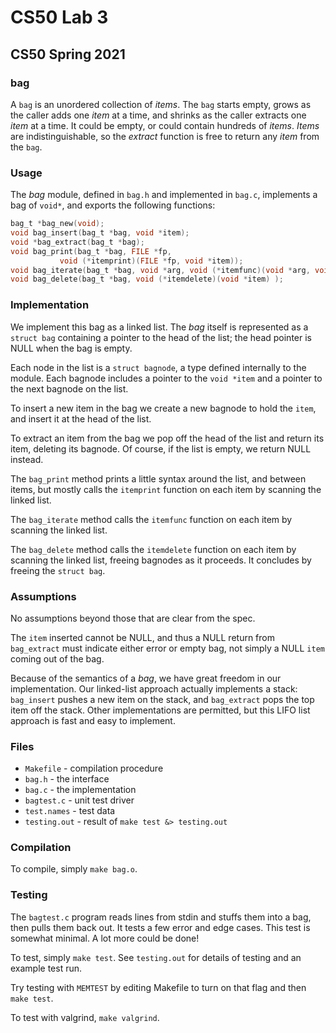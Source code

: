 # CS50 Lab 3
## CS50 Spring 2021

### bag

A `bag` is an unordered collection of _items_.
The `bag` starts empty, grows as the caller adds one _item_ at a time, and shrinks as the caller extracts one _item_ at a time.
It could be empty, or could contain hundreds of _items_.
_Items_ are indistinguishable, so the _extract_ function is free to return any _item_ from the `bag`.

### Usage

The *bag* module, defined in `bag.h` and implemented in `bag.c`, implements a bag of `void*`, and exports the following functions:

```c
bag_t *bag_new(void);
void bag_insert(bag_t *bag, void *item);
void *bag_extract(bag_t *bag);
void bag_print(bag_t *bag, FILE *fp, 
	       void (*itemprint)(FILE *fp, void *item));
void bag_iterate(bag_t *bag, void *arg, void (*itemfunc)(void *arg, void *item) );
void bag_delete(bag_t *bag, void (*itemdelete)(void *item) );
```

### Implementation

We implement this bag as a linked list.
The *bag* itself is represented as a `struct bag` containing a pointer to the head of the list; the head pointer is NULL when the bag is empty.

Each node in the list is a `struct bagnode`, a type defined internally to the module.
Each bagnode includes a pointer to the `void *item` and a pointer to the next bagnode on the list.

To insert a new item in the bag we create a new bagnode to hold the `item`, and insert it at the head of the list.

To extract an item from the bag we pop off the head of the list and return its item, deleting its bagnode.
Of course, if the list is empty, we return NULL instead.

The `bag_print` method prints a little syntax around the list, and between items, but mostly calls the `itemprint` function on each item by scanning the linked list.

The `bag_iterate` method calls the `itemfunc` function on each item by scanning the linked list.

The `bag_delete` method calls the `itemdelete` function on each item by scanning the linked list, freeing bagnodes as it proceeds.
It concludes by freeing the `struct bag`.

### Assumptions

No assumptions beyond those that are clear from the spec.

The `item` inserted cannot be NULL, and thus a NULL return from `bag_extract` must indicate either error or empty bag, not simply a NULL `item` coming out of the bag.

Because of the semantics of a *bag*, we have great freedom in our implementation.
Our linked-list approach actually implements a stack: `bag_insert` pushes a new item on the stack, and `bag_extract` pops the top item off the stack.
Other implementations are permitted, but this LIFO list approach is fast and easy to implement.

### Files

* `Makefile` - compilation procedure
* `bag.h` - the interface
* `bag.c` - the implementation
* `bagtest.c` - unit test driver
* `test.names` - test data
* `testing.out` - result of `make test &> testing.out`

### Compilation

To compile, simply `make bag.o`.

### Testing

The `bagtest.c` program reads lines from stdin and stuffs them into a bag, then pulls them back out.
It tests a few error and edge cases.
This test is somewhat minimal.
A lot more could be done!

To test, simply `make test`.
See `testing.out` for details of testing and an example test run.

Try testing with `MEMTEST` by editing Makefile to turn on that flag and then `make test`.

To test with valgrind, `make valgrind`.
